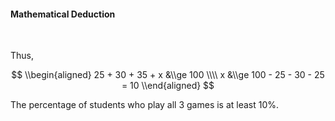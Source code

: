 #### Mathematical Deduction

<br>

Thus,

$$
\\begin{aligned}
25 + 30 + 35 + x &\\ge 100 \\\\
x &\\ge 100 - 25 - 30 - 25 = 10
\\end{aligned}
$$

The percentage of students who play all 3 games is at least 10%.
